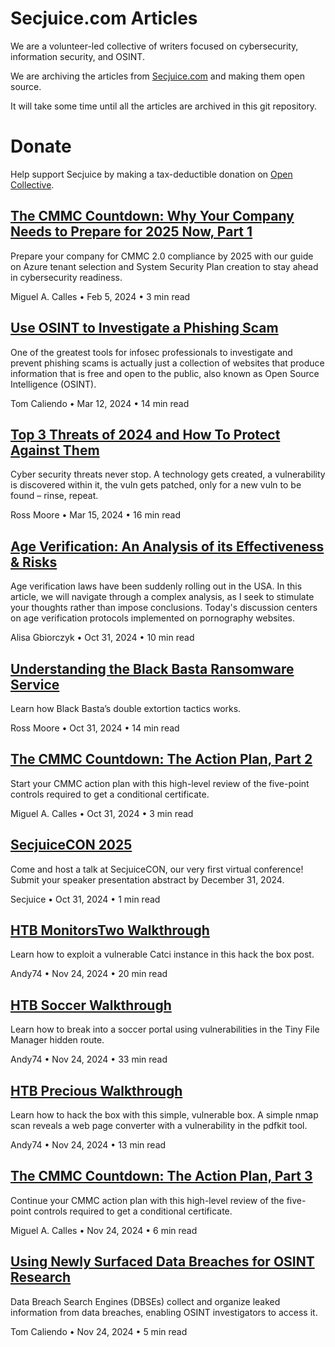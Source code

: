 # Secjuice.com Articles

We are a volunteer-led collective of writers focused on cybersecurity, information security, and OSINT.

We are archiving the articles from [Secjuice.com](https://www.secjuice.com) and making them open source.

It will take some time until all the articles are archived in this git repository.

# Donate

Help support Secjuice by making a tax-deductible donation on [Open Collective](https://opencollective.com/secjuice).

## [The CMMC Countdown: Why Your Company Needs to Prepare for 2025 Now, Part 1](./posts/cmmc.md)

Prepare your company for CMMC 2.0 compliance by 2025 with our guide on Azure tenant selection and System Security Plan creation to stay ahead in cybersecurity readiness.

Miguel A. Calles • Feb 5, 2024 • 3 min read

## [Use OSINT to Investigate a Phishing Scam](./posts/use-osint-to-investigate-a-phishing-scam.md)

One of the greatest tools for infosec professionals to investigate and prevent phishing scams is actually just a collection of websites that produce information that is free and open to the public, also known as Open Source Intelligence (OSINT).

Tom Caliendo • Mar 12, 2024 • 14 min read

## [Top 3 Threats of 2024 and How To Protect Against Them](./posts/edit-3.md)

Cyber security threats never stop. A technology gets created, a vulnerability is discovered within it, the vuln gets patched, only for a new vuln to be found – rinse, repeat.

Ross Moore • Mar 15, 2024 • 16 min read
## [Age Verification: An Analysis of its Effectiveness & Risks](./posts/age-verification-analysis.md)

Age verification laws have been suddenly rolling out in the USA. In this article, we will navigate through a complex analysis, as I seek to stimulate your thoughts rather than impose conclusions. Today's discussion centers on age verification protocols implemented on pornography websites.

Alisa Gbiorczyk • Oct 31, 2024 • 10 min read

## [Understanding the Black Basta Ransomware Service](./posts/black-basta-ransomware.md)

Learn how Black Basta’s double extortion tactics works.

Ross Moore • Oct 31, 2024 • 14 min read

## [The CMMC Countdown: The Action Plan, Part 2](./posts/cmmc-part-2.md)

Start your CMMC action plan with this high-level review of the five-point controls required to get a conditional certificate.

Miguel A. Calles • Oct 31, 2024 • 3 min read

## [SecjuiceCON 2025](./posts/secjuicecon2025-speakercall.md)

Come and host a talk at SecjuiceCON, our very first virtual conference! Submit your speaker presentation abstract by December 31, 2024.

Secjuice • Oct 31, 2024 • 1 min read

## [HTB MonitorsTwo Walkthrough](./posts/htb-monitorstwo-walkthrough.md)

Learn how to exploit a vulnerable Catci instance in this hack the box post.

Andy74 • Nov 24, 2024 • 20 min read

## [HTB Soccer Walkthrough](./posts/htb-soccer-walkthrough.md)

Learn how to break into a soccer portal using vulnerabilities in the Tiny File Manager hidden route.

Andy74 • Nov 24, 2024 • 33 min read

## [HTB Precious Walkthrough](./posts/htb-precious-walkthrough.md)

Learn how to hack the box with this simple, vulnerable box. A simple nmap scan reveals a web page converter with a vulnerability in the pdfkit tool.

Andy74 • Nov 24, 2024 • 13 min read

## [The CMMC Countdown: The Action Plan, Part 3](./posts/cmmc-part-3.md)

Continue your CMMC action plan with this high-level review of the five-point controls required to get a conditional certificate.

Miguel A. Calles • Nov 24, 2024 • 6 min read

## [Using Newly Surfaced Data Breaches for OSINT Research](./posts/osint-data-breach-research.md)

Data Breach Search Engines (DBSEs) collect and organize leaked information from data breaches, enabling OSINT investigators to access it.

Tom Caliendo • Nov 24, 2024 • 5 min read
